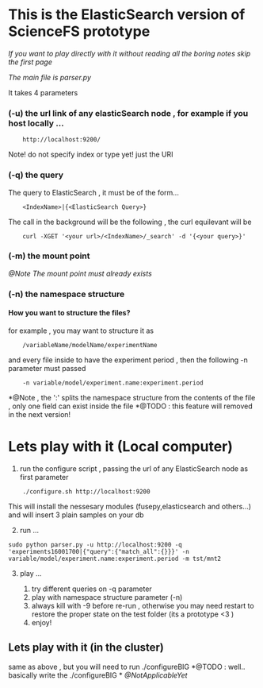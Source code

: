 # This is the ElasticSearch version of ScienceFS prototype

*If you want to play directly with it without reading all the boring notes skip the first page*

*The main file is parser.py*

It takes 4 parameters

### (-u) the url link of any elasticSearch node , for example if you host locally ...
```
	http://localhost:9200/
```
Note! do not specify index or type yet! just the URI
### (-q) the query

The query to ElasticSearch , it must be of the form...
```	
	<IndexName>|{<ElasticSearch Query>}
```
The call in the background will be the following , the curl equilevant will be
```
	curl -XGET '<your url>/<IndexName>/_search' -d '{<your query>}'
```
### (-m) the mount point
	
*@Note The mount point must already exists*

### (-n) the namespace structure

#### How you want to structure the files?
for example , you may want to structure it as 
```
	/variableName/modelName/experimentName 
```
and every file inside to have the experiment period , then the following -n parameter must passed
```
	-n variable/model/experiment.name:experiment.period
```
*@Note , the ':' splits the namespace structure from the contents of the file , only one field can exist inside the file 
*@TODO : this feature will removed in the next version!


# Lets play with it (Local computer)

1) run the configure script , passing the url of any ElasticSearch node as first  parameter
```
	./configure.sh http://localhost:9200
```

This will install the nessesary modules (fusepy,elasticsearch and others...) and will insert 3 plain samples on your db

2) run ...
```
sudo python parser.py -u http://localhost:9200 -q 'experiments16001700|{"query":{"match_all":{}}}' -n variable/model/experiment.name:experiment.period -m tst/mnt2
```
3) play ...

	1. try different queries on -q parameter 
	2. play with namespace structure parameter (-n)
	3. always kill with -9 before re-run , otherwise you may need restart to restore the proper state on the test folder (its a prototype <3 ) 
	4. enjoy!


## Lets play with it (in the cluster) 

same as above , but you will need to run ./configureBIG 
*@TODO : well.. basically write the ./configureBIG *
*@NotApplicableYet*
	

	
